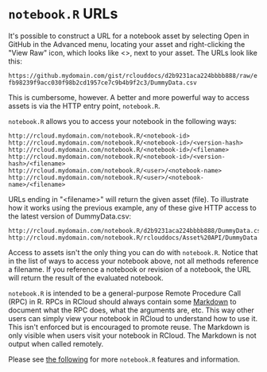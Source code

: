 # `notebook.R` URLs

It's possible to construct a URL for a notebook asset by selecting Open in GitHub in the Advanced menu, locating your asset and right-clicking the "View Raw" icon, which looks like &lt;&gt;, next to your asset. The URLs look like this:

`https://github.mydomain.com/gist/rclouddocs/d2b9231aca224bbbb888/raw/efb98239f9acc030f98b2cd1957ce7c9b4b9f2c3/DummyData.csv`

This is cumbersome, however. A better and more powerful way to access assets is via the HTTP entry point, `notebook.R`.

`notebook.R` allows you to access your notebook in the following ways:

```
http://rcloud.mydomain.com/notebook.R/<notebook-id>
http://rcloud.mydomain.com/notebook.R/<notebook-id>/<version-hash>
http://rcloud.mydomain.com/notebook.R/<notebook-id>/<filename>
http://rcloud.mydomain.com/notebook.R/<notebook-id>/<version-hash>/<filename>
http://rcloud.mydomain.com/notebook.R/<user>/<notebook-name>
http://rcloud.mydomain.com/notebook.R/<user>/<notebook-name>/<filename>
```

URLs ending in "&lt;filename&gt;" will return the given asset (file). To illustrate how it works using the previous example, any of these give HTTP access to the latest version of DummyData.csv:

```
http://rcloud.mydomain.com/notebook.R/d2b9231aca224bbbb888/DummyData.csv
http://rcloud.mydomain.com/notebook.R/rclouddocs/Asset%20API/DummyData.csv
```

Access to assets isn't the only thing you can do with `notebook.R`. Notice that in the list of ways to access your notebook above, not all methods reference a filename. If you reference a notebook or revision of a notebook, the URL will return the result of the evaluated notebook.

`notebook.R` is intended to be a general-purpose Remote Procedure Call (RPC) in R. RPCs in RCloud should always contain some [Markdown](#Markdowncells) to document what the RPC does, what the arguments are, etc. This way other users can simply view your notebook in RCloud to understand how to use it. This isn't enforced but is encouraged to promote reuse. The Markdown is only visible when users visit your notebook in RCloud. The Markdown is not output when called remotely.

Please see [the following](https://github.com/att/rcloud/blob/develop/NEWS.md#rcloud-09) for more `notebook.R` features and information.



